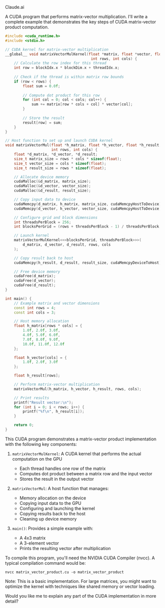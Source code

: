 Claude.ai

A CUDA program that performs matrix-vector multiplication. I'll write a complete example that demonstrates the key steps of CUDA matrix-vector product computation.



```cpp
#include <cuda_runtime.h>
#include <stdio.h>

// CUDA kernel for matrix-vector multiplication
__global__ void matrixVectorMulKernel(float *matrix, float *vector, float *result, 
                                       int rows, int cols) {
    // Calculate the row index for this thread
    int row = blockIdx.x * blockDim.x + threadIdx.x;
    
    // Check if the thread is within matrix row bounds
    if (row < rows) {
        float sum = 0.0f;
        
        // Compute dot product for this row
        for (int col = 0; col < cols; col++) {
            sum += matrix[row * cols + col] * vector[col];
        }
        
        // Store the result
        result[row] = sum;
    }
}

// Host function to set up and launch CUDA kernel
void matrixVectorMul(float *h_matrix, float *h_vector, float *h_result, 
                     int rows, int cols) {
    float *d_matrix, *d_vector, *d_result;
    size_t matrix_size = rows * cols * sizeof(float);
    size_t vector_size = cols * sizeof(float);
    size_t result_size = rows * sizeof(float);

    // Allocate device memory
    cudaMalloc(&d_matrix, matrix_size);
    cudaMalloc(&d_vector, vector_size);
    cudaMalloc(&d_result, result_size);

    // Copy input data to device
    cudaMemcpy(d_matrix, h_matrix, matrix_size, cudaMemcpyHostToDevice);
    cudaMemcpy(d_vector, h_vector, vector_size, cudaMemcpyHostToDevice);

    // Configure grid and block dimensions
    int threadsPerBlock = 256;
    int blocksPerGrid = (rows + threadsPerBlock - 1) / threadsPerBlock;

    // Launch kernel
    matrixVectorMulKernel<<<blocksPerGrid, threadsPerBlock>>>(
        d_matrix, d_vector, d_result, rows, cols
    );

    // Copy result back to host
    cudaMemcpy(h_result, d_result, result_size, cudaMemcpyDeviceToHost);

    // Free device memory
    cudaFree(d_matrix);
    cudaFree(d_vector);
    cudaFree(d_result);
}

int main() {
    // Example matrix and vector dimensions
    const int rows = 4;
    const int cols = 3;

    // Host memory allocation
    float h_matrix[rows * cols] = {
        1.0f, 2.0f, 3.0f,
        4.0f, 5.0f, 6.0f,
        7.0f, 8.0f, 9.0f,
        10.0f, 11.0f, 12.0f
    };

    float h_vector[cols] = {
        1.0f, 2.0f, 3.0f
    };

    float h_result[rows];

    // Perform matrix-vector multiplication
    matrixVectorMul(h_matrix, h_vector, h_result, rows, cols);

    // Print results
    printf("Result vector:\n");
    for (int i = 0; i < rows; i++) {
        printf("%f\n", h_result[i]);
    }

    return 0;
}

```

This CUDA program demonstrates a matrix-vector product implementation with the following key components:

1. `matrixVectorMulKernel`: A CUDA kernel that performs the actual computation on the GPU
   - Each thread handles one row of the matrix
   - Computes dot product between a matrix row and the input vector
   - Stores the result in the output vector

2. `matrixVectorMul`: A host function that manages:
   - Memory allocation on the device
   - Copying input data to the GPU
   - Configuring and launching the kernel
   - Copying results back to the host
   - Cleaning up device memory

3. `main()`: Provides a simple example with:
   - A 4x3 matrix
   - A 3-element vector
   - Prints the resulting vector after multiplication

To compile this program, you'll need the NVIDIA CUDA Compiler (nvcc). A typical compilation command would be:
```
nvcc matrix_vector_product.cu -o matrix_vector_product
```

Note: This is a basic implementation. For large matrices, you might want to optimize the kernel with techniques like shared memory or vector loading.

Would you like me to explain any part of the CUDA implementation in more detail?